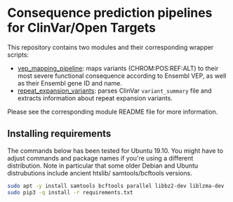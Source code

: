 # Consequence prediction pipelines for ClinVar/Open Targets

This repository contains two modules and their corresponding wrapper scripts:
* [vep_mapping_pipeline](`vep_mapping_pipeline`): maps variants (CHROM:POS:REF:ALT) to their most severe functional
  consequence according to Ensembl VEP, as well as their Ensembl gene ID and name.
* [repeat_expansion_variants](`repeat_expansion_variants`): parses ClinVar `variant_summary` file and extracts
  information about repeat expansion variants.

Please see the corresponding module README file for more information.

## Installing requirements

The commands below has been tested for Ubuntu 19.10. You might have to adjust commands and package names if you're using
a different distribution. Note in particular that some older Debian and Ubuntu distrubutions include ancient htslib/
samtools/bcftools versions.

```bash
sudo apt -y install samtools bcftools parallel libbz2-dev liblzma-dev
sudo pip3 -q install -r requirements.txt
```